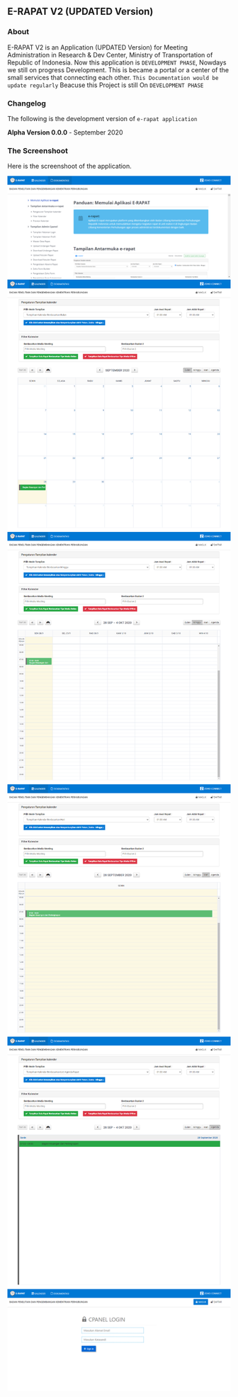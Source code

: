 ## E-RAPAT V2 (UPDATED Version)

### About

E-RAPAT V2 is an Application (UPDATED Version) for Meeting Administration in Research & Dev Center, Ministry of Transportation of Republic of Indonesia.
Now this application is `DEVELOPMENT PHASE`, Nowdays we still on progress Development.
This is became a portal or a center of the small services that connecting each other.
`This Documentation would be update regularly` Beacuse this Project is still On `DEVELOPMENT PHASE`

### Changelog

The following is the development version of `e-rapat application`

**Alpha Version 0.0.0** - September 2020

### The Screenshoot

Here is the screenshoot of the application.

![Documentation](captured/dokumentasi.png "This is the Screenshoot")
![Calendar Month](captured/calendar_month.png "This is the Screenshoot")
![Calendar Week](captured/calendar_week.png "This is the Screenshoot")
![Create Form Absen](captured/calendar_day.png "This is the Screenshoot")
![View Meeting](captured/calendar_list.png "This is the Screenshoot")
![View Login](captured/login.png "This is the Screenshoot")
